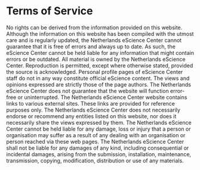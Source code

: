 # Terms of Service

No rights can be derived from the information provided on this website. Although the information on this website has been compiled with the utmost care and is regularly updated, the Netherlands eScience Center cannot guarantee that it is free of errors and always up to date. As such, the eScience Center cannot be held liable for any information that might contain errors or be outdated.
All material is owned by the Netherlands eScience Center. Reproduction is permitted, except where otherwise stated, provided the source is acknowledged.
Personal profile pages of eScience Center staff do not in any way constitute official eScience content. The views and opinions expressed are strictly those of the page authors.
The Netherlands eScience Center does not guarantee that the website will function error-free or uninterrupted.
The Netherlands eScience Center website contains links to various external sites. These links are provided for reference purposes only. The Netherlands eScience Center does not necessarily endorse or recommend any entities listed on this website, nor does it necessarily share the views expressed by them. The Netherlands eScience Center cannot be held liable for any damage, loss or injury that a person or organisation may suffer as a result of any dealing with an organisation or person reached via these web pages.
The Netherlands eScience Center shall not be liable for any damages of any kind, including consequential or incidental damages, arising from the submission, installation, maintenance, transmission, copying, modification, distribution or use of any materials.
